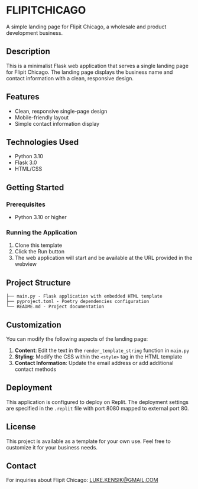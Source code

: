 
# FLIPITCHICAGO

A simple landing page for Flipit Chicago, a wholesale and product development business.

## Description

This is a minimalist Flask web application that serves a single landing page for Flipit Chicago. The landing page displays the business name and contact information with a clean, responsive design.

## Features

- Clean, responsive single-page design
- Mobile-friendly layout
- Simple contact information display

## Technologies Used

- Python 3.10
- Flask 3.0
- HTML/CSS

## Getting Started

### Prerequisites

- Python 3.10 or higher

### Running the Application

1. Clone this template
2. Click the Run button
3. The web application will start and be available at the URL provided in the webview

## Project Structure

```
├── main.py - Flask application with embedded HTML template
├── pyproject.toml - Poetry dependencies configuration
└── README.md - Project documentation
```

## Customization

You can modify the following aspects of the landing page:

1. **Content**: Edit the text in the `render_template_string` function in `main.py`
2. **Styling**: Modify the CSS within the `<style>` tag in the HTML template
3. **Contact Information**: Update the email address or add additional contact methods

## Deployment

This application is configured to deploy on Replit. The deployment settings are specified in the `.replit` file with port 8080 mapped to external port 80.

## License

This project is available as a template for your own use. Feel free to customize it for your business needs.

## Contact

For inquiries about Flipit Chicago: LUKE.KENSIK@GMAIL.COM
